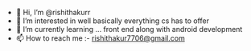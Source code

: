- 👋 Hi, I’m @rishithakurr
- 👀 I’m interested in well basically everything cs has to offer
- 🌱 I’m currently learning ... front end along with android development
- 📫 How to reach me :- rishithakur7706@gmail.com
